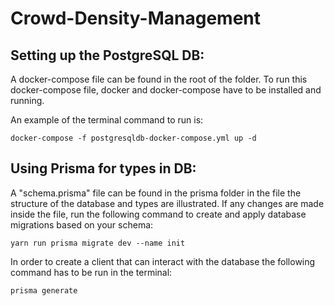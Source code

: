 # Crowd-Density-Management

## Setting up the PostgreSQL DB:

A docker-compose file can be found in the root of the folder. To run this docker-compose file, docker and docker-compose have to be installed and running.

An example of the terminal command to run is:

```
docker-compose -f postgresqldb-docker-compose.yml up -d
```

## Using Prisma for types in DB:
A "schema.prisma" file can be found in the prisma folder in the file the structure of the database and types are illustrated. If any changes are made inside the file, run the following command to create and apply database migrations based on your schema:
```
yarn run prisma migrate dev --name init
```

In order to create a client that can interact with the database the following command has to be run in the terminal:

```
prisma generate
````
